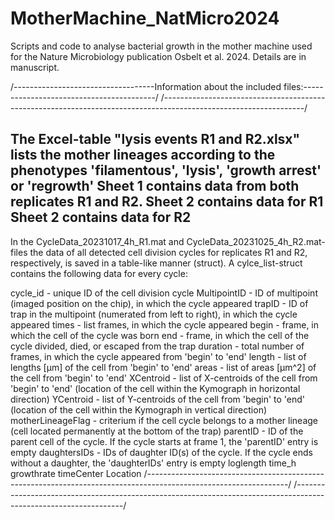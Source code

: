 # MotherMachine_NatMicro2024
Scripts and code to analyse bacterial growth in the mother machine used for the Nature Microbiology publication Osbelt et al. 2024. Details are in manuscript.

/-----------------------------------Information about the included files:-----------------------------------------/
/-----------------------------------------------------------------------------------------------------------------/

The Excel-table "lysis events R1 and R2.xlsx" lists the mother lineages according to the phenotypes 'filamentous', 'lysis', 'growth arrest' or 'regrowth'
Sheet 1 contains data from both replicates R1 and R2.
Sheet 2 contains data for R1
Sheet 2 contains data for R2
-------------------------------------------------------------------------------------------------------------------
In the CycleData_20231017_4h_R1.mat and CycleData_20231025_4h_R2.mat-files the data of all detected cell division cycles for replicates R1 and R2, respectively, is saved in a table-like manner (struct). A cylce_list-struct contains the following data for every cycle:

cycle_id - unique ID of the cell division cycle
MultipointID - ID of multipoint (imaged position on the chip), in which the cycle appeared
trapID - ID of trap in the multipoint (numerated from left to right), in which the cycle appeared
times - list frames, in which the cycle appeared
begin - frame, in which the cell of the cycle was born
end - frame, in which the cell of the cycle divided, died, or escaped from the trap
duration - total number of frames, in which the cycle appeared from 'begin' to 'end'
length - list of lengths [µm] of the cell from 'begin' to 'end'
areas - list of areas [µm^2] of the cell from 'begin' to 'end'
XCentroid - list of X-centroids of the cell from 'begin' to 'end' (location of the cell within the Kymograph in horizontal direction)
YCentroid - list of Y-centroids of the cell from 'begin' to 'end' (location of the cell within the Kymograph in vertical direction)
motherLineageFlag - criterium if the cell cycle belongs to a mother lineage (cell located permanently at the bottom of the trap)
parentID - ID of the parent cell of the cycle. If the cycle starts at frame 1, the 'parentID' entry is empty
daughtersIDs - IDs of daughter ID(s) of the cycle. If the cycle ends without a daughter, the 'daughterIDs' entry is empty
loglength
time_h
growthrate
timeCenter
Location
/-----------------------------------------------------------------------------------------------------------------/
/-----------------------------------------------------------------------------------------------------------------/
